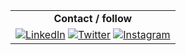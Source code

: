 | |
| :----------: |
| **Contact / follow** |
| [![LinkedIn](https://i.imgur.com/dIKtn3m.png)](https://www.linkedin.com/in/ahmet-ozfen/) [![Twitter](https://i.imgur.com/yI7WMJh.png)](https://twitter.com/aozfen) [![Instagram](https://i.imgur.com/MTvcMV0.jpeg)](https://instagram.com/ahmetozfen)  
